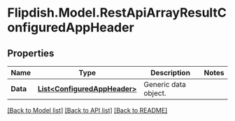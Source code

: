 # Flipdish.Model.RestApiArrayResultConfiguredAppHeader
## Properties

Name | Type | Description | Notes
------------ | ------------- | ------------- | -------------
**Data** | [**List&lt;ConfiguredAppHeader&gt;**](ConfiguredAppHeader.md) | Generic data object. | 

[[Back to Model list]](../README.md#documentation-for-models) [[Back to API list]](../README.md#documentation-for-api-endpoints) [[Back to README]](../README.md)

